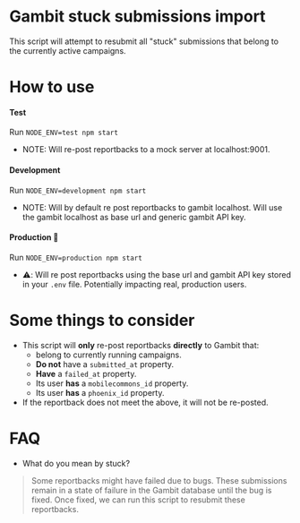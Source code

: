 # Gambit stuck submissions import
This script will attempt to resubmit all "stuck" submissions that belong to the currently active campaigns.

# How to use
#### Test
Run `NODE_ENV=test npm start`
- NOTE: Will re-post reportbacks to a mock server at localhost:9001.

#### Development
Run `NODE_ENV=development npm start`
- NOTE: Will by default re post reportbacks to gambit localhost. Will use the gambit localhost as base url and generic gambit API key.

#### Production 🚨
Run `NODE_ENV=production npm start`
- ⚠️: Will re post reportbacks using the base url and gambit API key stored in your `.env` file. Potentially impacting real, production users.

# Some things to consider
- This script will **only** re-post reportbacks **directly** to Gambit that:
  - belong to currently running campaigns.
  - **Do not** have a `submitted_at` property.
  - **Have** a `failed_at` property.
  - Its user **has** a `mobilecommons_id` property.
  - Its user **has** a `phoenix_id` property.
- If the reportback does not meet the above, it will not be re-posted.

# FAQ
- What do you mean by stuck?
> Some reportbacks might have failed due to bugs. These submissions remain in a state of failure in the Gambit database until the bug is fixed. Once fixed, we can run this script to resubmit these reportbacks.
